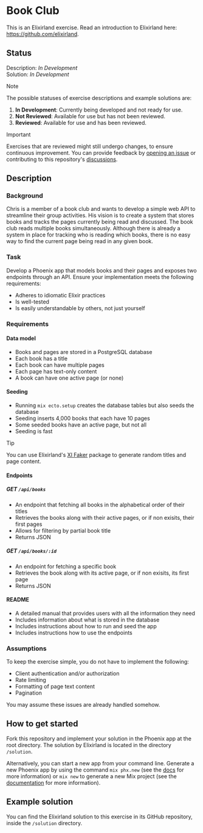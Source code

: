 # Book Club
This is an Elixirland exercise. Read an introduction to Elixirland here: https://github.com/elixirland.

## Status
Description: *In Development*<br>
Solution:    *In Development*

> [!NOTE]  
> The possible statuses of exercise descriptions and example solutions are:
> 
>   1. **In Development**: Currently being developed and not ready for use.
>   1. **Not Reviewed**: Available for use but has not been reviewed.
>   1. **Reviewed**: Available for use and has been reviewed.

> [!IMPORTANT]  
> Exercises that are reviewed might still undergo changes, to ensure continuous improvement. You can provide feedback by [opening an issue](https://github.com/elixirland/xlc-book-club/issues/new) or contributing to this repository's [discussions](https://github.com/elixirland/xlc-book-club/discussions).

## Description
### Background
Chris is a member of a book club and wants to develop a simple web API to streamline their group activities. His vision is to create a system that stores books and tracks the pages currently being read and discussed. The book club reads multiple books simultaneously. Although there is already a system in place for tracking who is reading which books, there is no easy way to find the current page being read in any given book.

### Task
Develop a Phoenix app that models books and their pages and exposes two endpoints through an API. Ensure your implementation meets the following requirements:
  - Adheres to idiomatic Elixir practices
  - Is well-tested
  - Is easily understandable by others, not just yourself

### Requirements
#### Data model
  - Books and pages are stored in a PostgreSQL database
  - Each book has a title
  - Each book can have multiple pages
  - Each page has text-only content
  - A book can have one active page (or none)

#### Seeding
  - Running `mix ecto.setup` creates the database tables but also seeds the database
  - Seeding inserts 4,000 books that each have 10 pages
  - Some seeded books have an active page, but not all
  - Seeding is fast

> [!TIP]
> You can use Elixirland's [Xl Faker](https://hex.pm/packages/xl_faker) package to generate random titles and page content.

#### Endpoints
##### GET `/api/books`
  - An endpoint that fetching all books in the alphabetical order of their titles
  - Retrieves the books along with their active pages, or if non exisits, their first pages
  - Allows for filtering by partial book title
  - Returns JSON
    
##### GET `/api/books/:id`
  - An endpoint for fetching a specific book
  - Retrieves the book along with its active page, or if non exisits, its first page
  - Returns JSON

#### README
  - A detailed manual that provides users with all the information they need
  - Includes information about what is stored in the database
  - Includes instructions about how to run and seed the app
  - Includes instructions how to use the endpoints

### Assumptions
To keep the exercise simple, you do not have to implement the following:

  - Client authentication and/or authorization
  - Rate limiting
  - Formatting of page text content
  - Pagination

You may assume these issues are already handled somehow.

## How to get started
Fork this repository and implement your solution in the Phoenix app at the root directory. The solution by Elixirland is located in the directory `/solution`.

Alternatively, you can start a new app from your command line. Generate a new Phoenix app by using the command `mix phx.new` (see the [docs](https://hexdocs.pm/phoenix/Mix.Tasks.Phx.New.html) for more information) or `mix new` to generate a new Mix project (see the [documentation](https://hexdocs.pm/mix/1.12/Mix.Tasks.New.html) for more information).

## Example solution
You can find the Elixirland solution to this exercise in its GitHub repository, inside the `/solution` directory.
